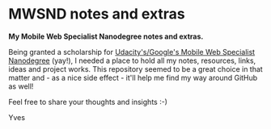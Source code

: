 # MWSND notes and extras
**My Mobile Web Specialist Nanodegree notes and extras.**

Being granted a scholarship for [Udacity's/Google's Mobile Web Specialist Nanodegree](https://www.udacity.com/course/mobile-web-specialist-nanodegree--nd024) (yay!), I needed a place to hold all my notes, resources, links, ideas and project works. This repository seemed to be a great choice in that matter and - as a nice side effect - it'll help me find my way around GitHub as well! 

Feel free to share your thoughts and insights :-)

Yves

